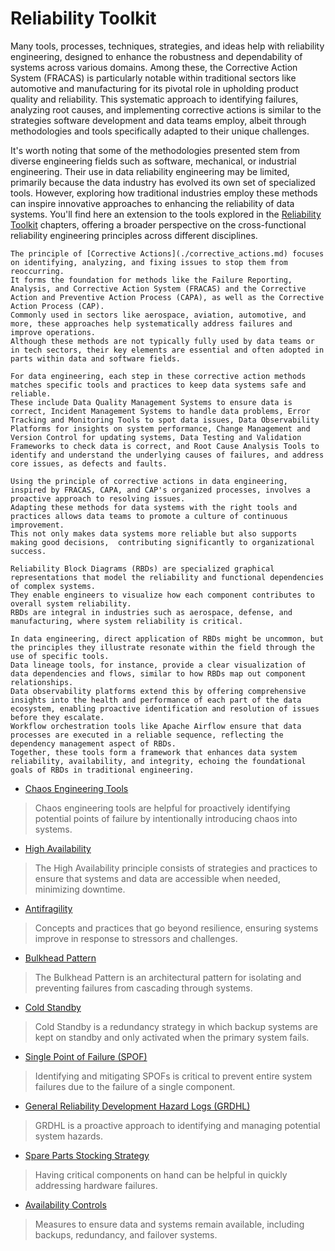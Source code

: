 # Reliability Toolkit

Many tools, processes, techniques, strategies, and ideas help with reliability engineering, designed to enhance the robustness and dependability of systems across various domains.
Among these, the Corrective Action System (FRACAS) is particularly notable within traditional sectors like automotive and manufacturing for its pivotal role in upholding product quality and reliability.
This systematic approach to identifying failures, analyzing root causes, and implementing corrective actions is similar to the strategies software development and data teams employ, albeit through methodologies and tools specifically adapted to their unique challenges.

It's worth noting that some of the methodologies presented stem from diverse engineering fields such as software, mechanical, or industrial engineering.
Their use in data reliability engineering may be limited, primarily because the data industry has evolved its own set of specialized tools.
However, exploring how traditional industries employ these methods can inspire innovative approaches to enhancing the reliability of data systems.
You'll find here an extension to the tools explored in the [Reliability Toolkit](./reliability_tools.md) chapters, offering a broader perspective on the cross-functional reliability engineering principles across different disciplines.

```admonish list title="Corrective Actions"
The principle of [Corrective Actions](./corrective_actions.md) focuses on identifying, analyzing, and fixing issues to stop them from reoccurring.
It forms the foundation for methods like the Failure Reporting, Analysis, and Corrective Action System (FRACAS) and the Corrective Action and Preventive Action Process (CAPA), as well as the Corrective Action Process (CAP).
Commonly used in sectors like aerospace, aviation, automotive, and more, these approaches help systematically address failures and improve operations.
Although these methods are not typically fully used by data teams or in tech sectors, their key elements are essential and often adopted in parts within data and software fields.

For data engineering, each step in these corrective action methods matches specific tools and practices to keep data systems safe and reliable.
These include Data Quality Management Systems to ensure data is correct, Incident Management Systems to handle data problems, Error Tracking and Monitoring Tools to spot data issues, Data Observability Platforms for insights on system performance, Change Management and Version Control for updating systems, Data Testing and Validation Frameworks to check data is correct, and Root Cause Analysis Tools to identify and understand the underlying causes of failures, and address core issues, as defects and faults.

Using the principle of corrective actions in data engineering, inspired by FRACAS, CAPA, and CAP's organized processes, involves a proactive approach to resolving issues.
Adapting these methods for data systems with the right tools and practices allows data teams to promote a culture of continuous improvement.
This not only makes data systems more reliable but also supports making good decisions,  contributing significantly to organizational success.
```

```admonish example title="Reliability Block Diagrams (RBD)"
Reliability Block Diagrams (RBDs) are specialized graphical representations that model the reliability and functional dependencies of complex systems.
They enable engineers to visualize how each component contributes to overall system reliability.
RBDs are integral in industries such as aerospace, defense, and manufacturing, where system reliability is critical.

In data engineering, direct application of RBDs might be uncommon, but the principles they illustrate resonate within the field through the use of specific tools.
Data lineage tools, for instance, provide a clear visualization of data dependencies and flows, similar to how RBDs map out component relationships.
Data observability platforms extend this by offering comprehensive insights into the health and performance of each part of the data ecosystem, enabling proactive identification and resolution of issues before they escalate.
Workflow orchestration tools like Apache Airflow ensure that data processes are executed in a reliable sequence, reflecting the dependency management aspect of RBDs.
Together, these tools form a framework that enhances data system reliability, availability, and integrity, echoing the foundational goals of RBDs in traditional engineering.
```

* [Chaos Engineering Tools](./chaos_engineering_tools.md)

> Chaos engineering tools are helpful for proactively identifying potential points of failure by intentionally introducing chaos into systems.

* [High Availability](./high_availability.md)

> The High Availability principle consists of strategies and practices to ensure that systems and data are accessible when needed, minimizing downtime.

* [Antifragility](./antifragility.md)

> Concepts and practices that go beyond resilience, ensuring systems improve in response to stressors and challenges.

* [Bulkhead Pattern](./bulkhead_pattern.md)

> The Bulkhead Pattern is an architectural pattern for isolating and preventing failures from cascading through systems.

* [Cold Standby](./cold_standby.md)

> Cold Standby is a redundancy strategy in which backup systems are kept on standby and only activated when the primary system fails.

* [Single Point of Failure (SPOF)](./single_point_of_failure.md)

> Identifying and mitigating SPOFs is critical to prevent entire system failures due to the failure of a single component.

* [General Reliability Development Hazard Logs (GRDHL)](./grdhl.md)

> GRDHL is a proactive approach to identifying and managing potential system hazards.

* [Spare Parts Stocking Strategy](./spare_parts_stocking_strategy.md)

> Having critical components on hand can be helpful in quickly addressing hardware failures.

* [Availability Controls](./availability_controls.md)

> Measures to ensure data and systems remain available, including backups, redundancy, and failover systems.
